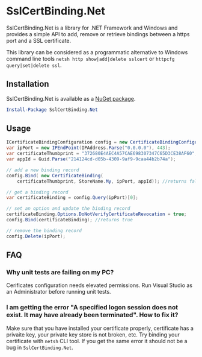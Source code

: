 # SslCertBinding.Net
SslCertBinding.Net is a library for .NET Framework and Windows and provides a simple API to add, remove or retrieve bindings between a https port and a SSL certificate.

This library can be considered as a programmatic alternative to Windows command line tools `netsh http show|add|delete sslcert` or `httpcfg query|set|delete ssl`. 

## Installation
SslCertBinding.Net is available as a [NuGet package](http://www.nuget.org/packages/SslCertBinding.Net/).
```powershell
Install-Package SslCertBinding.Net
```

## Usage
```c#
ICertificateBindingConfiguration config = new CertificateBindingConfiguration();
var ipPort = new IPEndPoint(IPAddress.Parse("0.0.0.0"), 443); 
var certificateThumbprint = "372680E4AEC4A57CAE698307347C65D3CE38AF60";
var appId = Guid.Parse("214124cd-d05b-4309-9af9-9caa44b2b74a");

// add a new binding record
config.Bind( new CertificateBinding(
	certificateThumbprint, StoreName.My, ipPort, appId)); //returns false

// get a binding record
var certificateBinding = config.Query(ipPort)[0];

// set an option and update the binding record
certificateBinding.Options.DoNotVerifyCertificateRevocation = true;
config.Bind(certificateBinding); //returns true

// remove the binding record
config.Delete(ipPort);
```

## FAQ

### Why unit tests are failing on my PC?
Cerificates configuration needs elevated permissions. Run Visual Studio as an Administrator before running unit tests.

### I am getting the error "A specified logon session does not exist. It may have already been terminated". How to fix it?
Make sure that you have installed your certificate properly, certificate has a privaite key, your private key store is not broken, etc. Try binding your certificate with `netsh` CLI tool. If you get the same error it should not be a bug in `SslCertBinding.Net`. 
